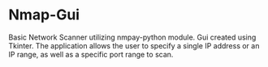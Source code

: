 # Nmap-Gui

Basic Network Scanner utilizing nmpay-python module. Gui created using Tkinter.
The application allows the user to specify a single IP address or an IP range, as well as a specific port range to scan.
